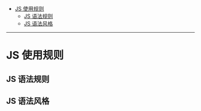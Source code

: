 <!--toc-->

- [JS 使用规则](#js-使用规则)
	- [JS 语法规则](#js-语法规则)
	- [JS 语法风格](#js-语法风格)

<!-- tocstop -->


----

# JS 使用规则

## JS 语法规则

## JS 语法风格
